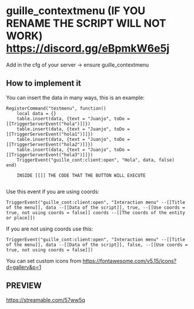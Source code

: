 # guille_contextmenu (IF YOU RENAME THE SCRIPT WILL NOT WORK) https://discord.gg/eBpmkW6e5j 


Add in the cfg of your server -> ensure guille_contextmenu


## How to implement it

You can insert the data in many ways, this is an example:
```
RegisterCommand("testmenu", function()
    local data = {}
    table.insert(data, {text = "Juanjo", toDo = [[TriggerServerEvent("hola")]]})
    table.insert(data, {text = "Juanjo", toDo = [[TriggerServerEvent("hola1")]]})
    table.insert(data, {text = "Juanjo", toDo = [[TriggerServerEvent("hola2")]]})
    table.insert(data, {text = "Juanjo", toDo = [[TriggerServerEvent("hola3")]]})
    TriggerEvent("guille_cont:client:open", "Hola", data, false)
end)
    
    INSIDE [[]] THE CODE THAT THE BUTTON WILL EXECUTE
    
```
Use this event if you are using coords:
```
TriggerEvent("guille_cont:client:open", "Interaction menu" --[[Title of the menu]], data --[[Data of the script]], true, --[[Use coords = true, not using coords = false]] coords --[[The coords of the entity or place]])
```
If you are not using coords use this:
```
TriggerEvent("guille_cont:client:open", "Interaction menu" --[[Title of the menu]], data --[[Data of the script]], false, --[[Use coords = true, not using coords = false]])
```
You can set custom icons from https://fontawesome.com/v5.15/icons?d=gallery&p=1


## PREVIEW
https://streamable.com/57ww5q
